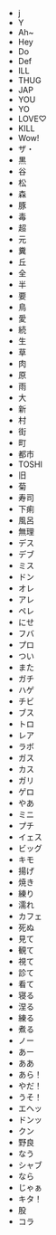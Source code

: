 * j
* Y
* Ah~
* Hey
* Do
* Def
* ILL
* THUG
* JAP
* YOU
* YO
* LOVE♡
* KILL
* Wow!
* ザ・
* 黒
* 谷
* 松
* 森
* 豚
* 毒
* 超
* 元
* 糞
* 丘
* 全
* 半
* 要
* 鳥
* 愛
* 続
* 生
* 草
* 肉
* 原
* 雨
* 大
* 新
* 村
* 街
* 町
* 都市
* TOSHI
* 旧
* 菊
* 寿司
* 下痢
* 風呂
* 無理
* デス
* デブ
* ミス
* ドン
* オレ
* アレ
* ペレ
* にせ
* フバ
* プロ
* つい
* また
* ガチ
* ハゲ
* チビ
* ブス
* トロ
* レア
* ラボ
* ガス
* カス
* ガリ
* ゲロ
* やあ
* ミニ
* プチ
* イェス
* ビッグ
* キモ
* 揚げ
* 焼き
* 練り
* 濡れ
* カフェ
* 死ぬ
* 見て
* 観て
* 視て
* 診て
* 看て
* 寝る
* 涅る
* 練る
* 煮る
* ノー
* あー
* ああ
* あら！
* やだ！
* うそ！
* エヘッ
* ドンッ
* クン
* 野良
* なう
* シャブ
* なら
* じゃぁ
* キタ！
* 股
* コラ


